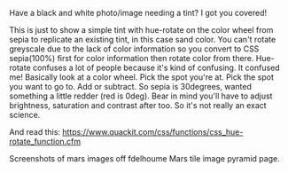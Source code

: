 Have a black and white photo/image needing a tint? I got you covered!

This is just to show a simple tint with hue-rotate on the color wheel from sepia to replicate an existing tint, in this case sand color. You can't rotate greyscale due to the lack of color information so you convert to CSS sepia(100%) first for color information then rotate color from there. Hue-rotate confuses a lot of people because it's kind of confusing. It confused me! Basically look at a color wheel. Pick the spot you're at. Pick the spot you want to go to. Add or subtract. So sepia is 30degrees, wanted something a little redder (red is 0deg). Bear in mind you'll have to adjust brightness, saturation and contrast after too. So it's not really an exact science.

And read this: https://www.quackit.com/css/functions/css_hue-rotate_function.cfm

Screenshots of mars images off fdelhoume Mars tile image pyramid page.
